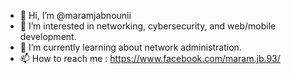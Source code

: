 - 👋 Hi, I’m @maramjabnounii
- 👀 I’m interested in networking, cybersecurity, and web/mobile development.
- 🌱 I’m currently learning about network administration.
- 📫 How to reach me : https://www.facebook.com/maram.jb.93/

<!---
maramjabnounii/maramjabnounii is a ✨ special ✨ repository because its `README.md` (this file) appears on your GitHub profile.
You can click the Preview link to take a look at your changes.
--->
